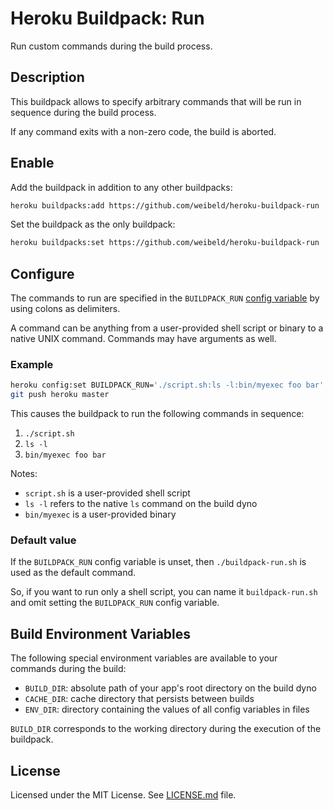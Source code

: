 # Heroku Buildpack: Run

Run custom commands during the build process.

## Description

This buildpack allows to specify arbitrary commands that will be run in sequence during the build process.

If any command exits with a non-zero code, the build is aborted.

## Enable

Add the buildpack in addition to any other buildpacks:

~~~bash
heroku buildpacks:add https://github.com/weibeld/heroku-buildpack-run
~~~

Set the buildpack as the only buildpack:

~~~bash
heroku buildpacks:set https://github.com/weibeld/heroku-buildpack-run
~~~

## Configure

The commands to run are specified in the `BUILDPACK_RUN` [config variable](https://devcenter.heroku.com/articles/config-vars) by using colons as delimiters.

A command can be anything from a user-provided shell script or binary to a native UNIX command. Commands may have arguments as well.

### Example

~~~bash
heroku config:set BUILDPACK_RUN='./script.sh:ls -l:bin/myexec foo bar'
git push heroku master
~~~

This causes the buildpack to run the following commands in sequence:

1. `./script.sh`
2. `ls -l`
3. `bin/myexec foo bar`

Notes:

- `script.sh` is a user-provided shell script
- `ls -l` refers to the native `ls` command on the build dyno
- `bin/myexec` is a user-provided binary 

### Default value

If the `BUILDPACK_RUN` config variable is unset, then `./buildpack-run.sh` is used as the default command.

So, if you want to run only a shell script, you can name it `buildpack-run.sh` and omit setting the `BUILDPACK_RUN` config variable.

## Build Environment Variables

The following special environment variables are available to your commands during the build:

- `BUILD_DIR`: absolute path of your app's root directory on the build dyno
- `CACHE_DIR`: cache directory that persists between builds
- `ENV_DIR`: directory containing the values of all config variables in files

`BUILD_DIR` corresponds to the working directory during the execution of the buildpack.

## License

Licensed under the MIT License. See [LICENSE.md](LICENSE.md) file.
